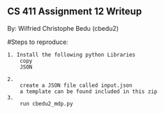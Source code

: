 CS 411 Assignment 12 Writeup
---
By: Wilfried Christophe Bedu (cbedu2)


#Steps to reproduce:

    1. Install the following python Libraries
        copy
        JSON
            
    2.
        create a JSON file called input.json
        a template can be found included in this zip
    3.
        run cbedu2_mdp.py
        

